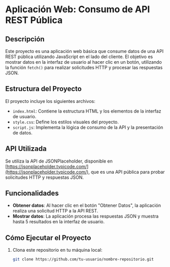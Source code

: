 # Aplicación Web: Consumo de API REST Pública

## Descripción
Este proyecto es una aplicación web básica que consume datos de una API REST pública utilizando JavaScript en el lado del cliente. El objetivo es mostrar datos en la interfaz de usuario al hacer clic en un botón, utilizando la función `fetch()` para realizar solicitudes HTTP y procesar las respuestas JSON.

## Estructura del Proyecto
El proyecto incluye los siguientes archivos:
- `index.html`: Contiene la estructura HTML y los elementos de la interfaz de usuario.
- `style.css`: Define los estilos visuales del proyecto.
- `script.js`: Implementa la lógica de consumo de la API y la presentación de datos.

## API Utilizada
Se utiliza la API de JSONPlaceholder, disponible en [https://jsonplaceholder.typicode.com/](https://jsonplaceholder.typicode.com/), que es una API pública para probar solicitudes HTTP y respuestas JSON.

## Funcionalidades
- **Obtener datos**: Al hacer clic en el botón "Obtener Datos", la aplicación realiza una solicitud HTTP a la API REST.
- **Mostrar datos**: La aplicación procesa las respuestas JSON y muestra hasta 5 resultados en la interfaz de usuario.

## Cómo Ejecutar el Proyecto
1. Clona este repositorio en tu máquina local:
   ```bash
   git clone https://github.com/tu-usuario/nombre-repositorio.git
